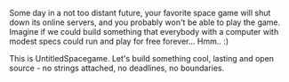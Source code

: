 Some day in a not too distant future, your favorite space game will shut down its online servers, and you probably won't be able to play the game. 
Imagine if we could build something that everybody with a computer with modest specs could run and play for free forever... Hmm.. :)

This is UntitledSpacegame. 
Let's build something cool, lasting and open source - no strings attached, no deadlines, no boundaries.


